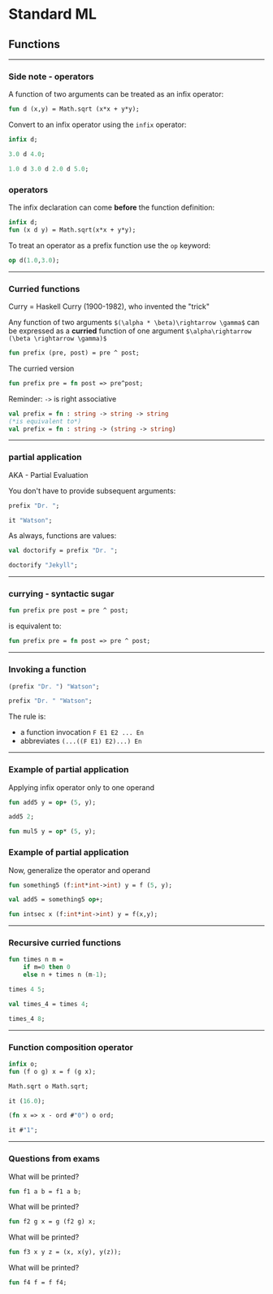 # Standard ML

## Functions

---

### Side note - operators

A function of two arguments can be treated as an infix operator:

```sml
fun d (x,y) = Math.sqrt (x*x + y*y);
```
<!-- .element: data-thebe-executable-sml data-language="text/x-ocaml" -->

Convert to an infix operator using the `infix` operator:

```sml
infix d;

3.0 d 4.0;

1.0 d 3.0 d 2.0 d 5.0;
```
<!-- .element: data-thebe-executable-sml data-language="text/x-ocaml" -->

<!--vert-->

### operators

The infix declaration can come __before__ the function definition:

```sml
infix d;
fun (x d y) = Math.sqrt(x*x + y*y);
```
<!-- .element: data-thebe-executable-sml data-language="text/x-ocaml" -->

To treat an operator as a prefix function use the `op` keyword:

```sml
op d(1.0,3.0);
```
<!-- .element: data-thebe-executable-sml data-language="text/x-ocaml" -->

---

### Curried functions

Curry = Haskell Curry (1900-1982), who invented the "trick"

Any function of two arguments `$(\alpha * \beta)\rightarrow \gamma$` can be expressed as a **curried** function of one argument `$\alpha\rightarrow (\beta \rightarrow \gamma)$`

```sml
fun prefix (pre, post) = pre ^ post;
```
<!-- .element: data-thebe-executable-sml data-language="text/x-ocaml" -->

The curried version

```sml
fun prefix pre = fn post => pre^post;
```
<!-- .element: data-thebe-executable-sml data-language="text/x-ocaml" -->

<!--vert-->

Reminder: `->` is right associative

```sml
val prefix = fn : string -> string -> string
(*is equivalent to*)
val prefix = fn : string -> (string -> string)
```

---

### partial application

AKA - Partial Evaluation

You don't have to provide subsequent arguments:

```sml
prefix "Dr. ";

it "Watson";
```
<!-- .element: data-thebe-executable-sml data-language="text/x-ocaml" -->

As always, functions are values:

```sml
val doctorify = prefix "Dr. ";

doctorify "Jekyll";
```
<!-- .element: data-thebe-executable-sml data-language="text/x-ocaml" -->

---

### currying - syntactic sugar

```sml
fun prefix pre post = pre ^ post;
```
<!-- .element: data-thebe-executable-sml data-language="text/x-ocaml" -->

is equivalent to:

```sml
fun prefix pre = fn post => pre ^ post;
```
<!-- .element: data-thebe-executable-sml data-language="text/x-ocaml" -->

---

### Invoking a function

```sml
(prefix "Dr. ") "Watson";

prefix "Dr. " "Watson";
```
<!-- .element: data-thebe-executable-sml data-language="text/x-ocaml" -->

The rule is:

* a function invocation `F E1 E2 ... En`
* abbreviates `(...((F E1) E2)...) En`

---

### Example of partial application

Applying infix operator only to one operand

```sml
fun add5 y = op+ (5, y);

add5 2;

fun mul5 y = op* (5, y);
```
<!-- .element: data-thebe-executable-sml data-language="text/x-ocaml" -->

<!--vert-->
### Example of partial application
Now, generalize the operator and operand

```sml
fun something5 (f:int*int->int) y = f (5, y);

val add5 = something5 op+;

fun intsec x (f:int*int->int) y = f(x,y);
```
<!-- .element: data-thebe-executable-sml data-language="text/x-ocaml" -->

---

### Recursive curried functions

```sml
fun times n m =
    if m=0 then 0
    else n + times n (m-1);

times 4 5;

val times_4 = times 4;

times_4 8;
```
<!-- .element: data-thebe-executable-sml data-language="text/x-ocaml" -->

---

### Function composition operator

```sml
infix o;
fun (f o g) x = f (g x);

Math.sqrt o Math.sqrt;

it (16.0);

(fn x => x - ord #"0") o ord;

it #"1";
```
<!-- .element: data-thebe-executable-sml data-language="text/x-ocaml" -->

---

### Questions from exams

<!--vert-->

What will be printed?

```sml
fun f1 a b = f1 a b;
```
<!-- .element: data-thebe-executable-sml data-language="text/x-ocaml" -->

<!--vert-->

What will be printed?

```sml
fun f2 g x = g (f2 g) x;
```
<!-- .element: data-thebe-executable-sml data-language="text/x-ocaml" -->

<!--vert-->

What will be printed?

```sml
fun f3 x y z = (x, x(y), y(z));
```
<!-- .element: data-thebe-executable-sml data-language="text/x-ocaml" -->

<!--vert-->

What will be printed?

```sml
fun f4 f = f f4;
```
<!-- .element: data-thebe-executable-sml data-language="text/x-ocaml" -->
